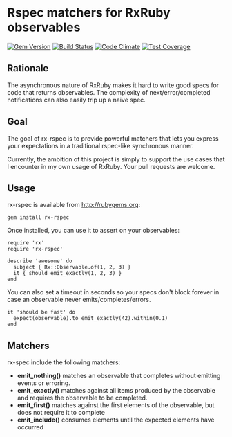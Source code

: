# Rspec matchers for RxRuby observables

[![Gem Version](https://badge.fury.io/rb/rx-rspec.svg)](https://badge.fury.io/rb/rx-rspec)
[![Build Status](https://travis-ci.org/bittrance/rx-rspec.svg?branch=master)](https://travis-ci.org/bittrance/rx-rspec)
[![Code Climate](https://codeclimate.com/github/bittrance/rx-rspec/badges/gpa.svg)](https://codeclimate.com/github/bittrance/rx-rspec)
[![Test Coverage](https://codeclimate.com/github/bittrance/rx-rspec/badges/coverage.svg)](https://codeclimate.com/github/bittrance/rx-rspec/coverage)

## Rationale

The asynchronous nature of RxRuby makes it hard to write good specs for code that returns observables. The complexity of next/error/completed notifications can also easily trip up a naive spec.

## Goal

The goal of rx-rspec is to provide powerful matchers that lets you express your expectations in a traditional rspec-like synchronous manner.

Currently, the ambition of this project is simply to support the use cases that I encounter in my own usage of RxRuby. Your pull requests are welcome.

## Usage

rx-rspec is available from http://rubygems.org:
```
gem install rx-rspec
```

Once installed, you can use it to assert on your observables:
```
require 'rx'
require 'rx-rspec'

describe 'awesome' do
  subject { Rx::Observable.of(1, 2, 3) }
  it { should emit_exactly(1, 2, 3) }
end
```
You can also set a timeout in seconds so your specs don't block forever in case an observable never emits/completes/errors.
```
it 'should be fast' do
  expect(observable).to emit_exactly(42).within(0.1)
end
```

## Matchers

rx-spec include the following matchers:

- **emit_nothing()** matches an observable that completes without emitting events or erroring.
- **emit_exactly()** matches against all items produced by the observable and requires the observable to be completed.
- **emit_first()** matches against the first elements of the observable, but does not require it to complete
- **emit_include()** consumes elements until the expected elements have occurred
